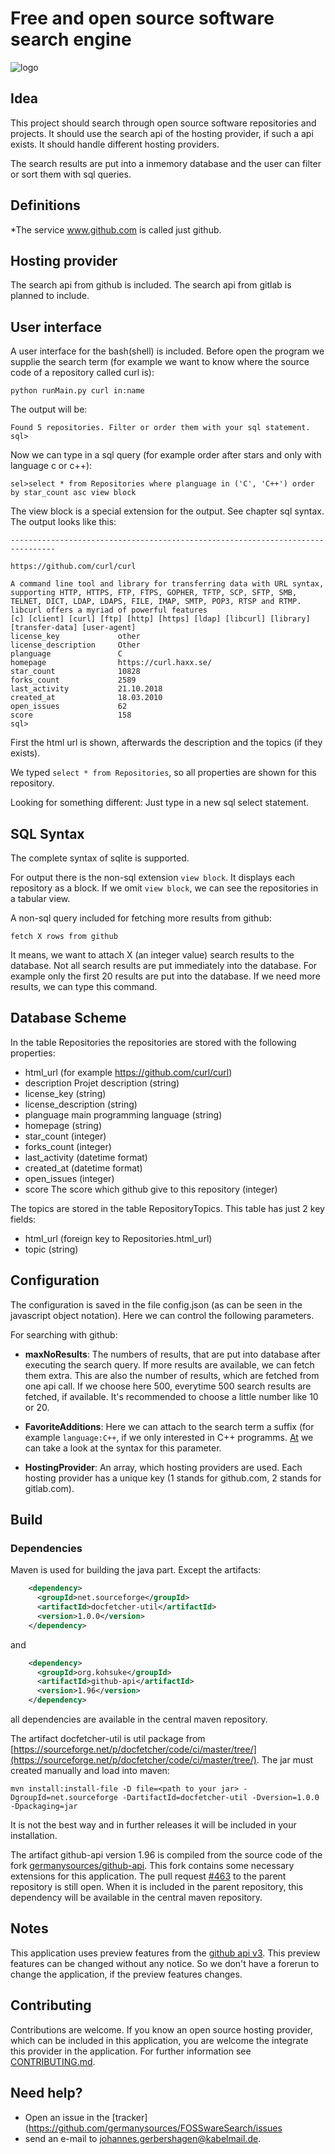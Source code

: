 # Free and open source software search engine #
<img
src="https://raw.githubusercontent.com/germanysources/FOSSwareSearch/master/logo.eps" alt="logo">

## Idea ##
This project should search through open source software repositories and
projects. It should use the search api of the hosting provider, if such a api
exists. It should handle different hosting providers.

The search results are put into a inmemory database and the user can filter or
sort them with sql queries.

## Definitions ##
*The service www.github.com is called just github.

## Hosting provider ##
The search api from github is included. The search api from gitlab is planned
to include.

## User interface ##
A user interface for the bash(shell) is included. Before open the program we supplie
the search term (for example we want to know where the source code of a repository called curl is):
```
python runMain.py curl in:name
```
The output will be:
```
Found 5 repositories. Filter or order them with your sql statement.
sql>
```
Now we can type in a sql query (for example order after stars and only with
language c or c++):
```
sel>select * from Repositories where planguage in ('C', 'C++') order by star_count asc view block
```
The view block is a special extension for the output. See chapter sql
syntax. The output looks like this:
```
--------------------------------------------------------------------------------

https://github.com/curl/curl

A command line tool and library for transferring data with URL syntax, supporting HTTP, HTTPS, FTP, FTPS, GOPHER, TFTP, SCP, SFTP, SMB, TELNET, DICT, LDAP, LDAPS, FILE, IMAP, SMTP, POP3, RTSP and RTMP. libcurl offers a myriad of powerful features
[c] [client] [curl] [ftp] [http] [https] [ldap] [libcurl] [library] [transfer-data] [user-agent]
license_key             other
license_description     Other
planguage               C
homepage                https://curl.haxx.se/
star_count              10828
forks_count             2589
last_activity           21.10.2018
created_at              18.03.2010
open_issues             62
score                   158
sql>
```
First the html url is shown, afterwards the description and the topics (if they exists).

We typed ```select * from Repositories```, so all properties are shown for
this repository.

Looking for something different: Just type in a new sql select statement.

## SQL Syntax ##
The complete syntax of sqlite is supported.

For output there is the non-sql extension ```view block```. It displays each
repository as a block. If we omit ```view block```, we can see the
repositories in a tabular view.

A non-sql query included for fetching more results from github:
```
fetch X rows from github
```
It means, we want to attach X (an integer value) search results to the
database. Not all search results are put immediately into the database. For
example only the first 20 results are put into the database. If we need more
results, we can type this command.

## Database Scheme ##
In the table Repositories the repositories are stored with the following
properties:
* html_url (for example https://github.com/curl/curl)
* description Projet description (string)
* license_key (string)
* license_description (string)
* planguage main programming language (string)
* homepage (string)
* star_count (integer)
* forks_count (integer)
* last_activity (datetime format)
* created_at (datetime format)
* open_issues (integer)
* score The score which github give to this repository (integer)

The topics are stored in the table RepositoryTopics. This table has just 2 key
fields:
* html_url (foreign key to Repositories.html_url)
* topic (string)

## Configuration ##
The configuration is saved in the file config.json (as can be seen in the javascript object notation).
Here we can control the following parameters.

For searching with github:
* **maxNoResults**: The numbers of results, that are put into database after
executing the search query. If more results are available, we can fetch them
extra. This are also the number of results, which are fetched from one api
call. If we choose here 500, everytime 500 search results are fetched, if
available. It's recommended to choose a little number like 10 or 20.

* **FavoriteAdditions**: Here we can attach to the search term a suffix (for
 example ```language:C++```, if we only interested in C++
 programms. [At](https://help.github.com/articles/searching-for-repositories/)
 we can take a look at the syntax for this parameter.

* **HostingProvider**: An array, which hosting providers are used. Each hosting
    provider has a unique key (1 stands for github.com, 2 stands for gitlab.com).

## Build ##
### Dependencies ###
Maven is used for building the java part. Except the artifacts:
```xml
    <dependency>
      <groupId>net.sourceforge</groupId>
      <artifactId>docfetcher-util</artifactId>
      <version>1.0.0</version>
    </dependency>
```
and
```xml
    <dependency>
      <groupId>org.kohsuke</groupId>
      <artifactId>github-api</artifactId>
      <version>1.96</version>
    </dependency>
```
all dependencies are available in the central maven repository.

The artifact docfetcher-util is util package from
[https://sourceforge.net/p/docfetcher/code/ci/master/tree/](https://sourceforge.net/p/docfetcher/code/ci/master/tree/). The
jar must created manually and load into maven:
```
mvn install:install-file -D file=<path to your jar> -DgroupId=net.sourceforge -DartifactId=docfetcher-util -Dversion=1.0.0 -Dpackaging=jar
```
It is not the best way and in further releases it will be included in your
installation.

The artifact github-api version 1.96 is compiled from the source code of the
fork
[germanysources/github-api](https://github.com/germanysources/github-api). This
fork contains some necessary extensions for this application. The pull request
[#463](https://github.com/kohsuke/github-api/pull/463) to the parent repository is still open. When it is included in the
parent repository, this dependency will be available in the central maven repository.

## Notes ##
This application uses preview features from the [github api v3](https://developer.github.com/v3/). This preview
features can be changed without any notice. So we don't have a forerun to change the
application, if the preview features changes.

## Contributing ##
Contributions are welcome. If you know an open source hosting provider, which
can be included in this application, you are welcome the integrate this
provider in the application.
For further information see [CONTRIBUTING.md](https://github.com/germanysources/FOSSwareSearch/blob/master/CONTRIBUTING.md).

## Need help? ##
* Open an issue in the
[tracker](https://github.com/germanysources/FOSSwareSearch/issues
* send an e-mail to [johannes.gerbershagen@kabelmail.de](mail:johannes.gerbershagen@kabelmail.de).

